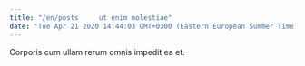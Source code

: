 ```yaml
---
title: "/en/posts     ut enim molestiae"
date: "Tue Apr 21 2020 14:44:03 GMT+0300 (Eastern European Summer Time)"
---
```

Corporis cum ullam rerum omnis impedit ea et.